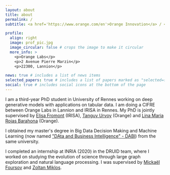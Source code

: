 ```yaml
---
layout: about
title: about
permalink: /
subtitle: <a href='https://www.orange.com/en'>Orange Innovation</a> / <a href='https://team.inria.fr/malt/'>INRIA - MALT Team</a>. Campus de Beaulieu, 263 Av. Général Leclerc, 35042 Rennes

profile:
  align: right
  image: prof_pic.jpg
  image_circular: false # crops the image to make it circular
  more_info: >
    <p>Orange Labs</p>
    <p>2 Avenue Pierre Marzin</p>
    <p>22300, Lannion</p>

news: true # includes a list of news items
selected_papers: true # includes a list of papers marked as "selected={true}"
social: true # includes social icons at the bottom of the page
---
```


I am a third-year PhD student in University of Rennes working on deep generative models with applications on tabular data. I am doing a CIFRE between Orange Labs in Lannion and IRISA in Rennes. My PhD is jointly supervised by <a href='https://people.irisa.fr/Elisa.Fromont/'>Elisa Fromont</a> (IRISA), <a href='https://scholar.google.fr/citations?user=ERVdiqsAAAAJ&hl=en'>Tanguy Urvoy</a> (Orange) and <a href='https://scholar.google.fr/citations?user=n42dh0cAAAAJ&hl=en'>Lina Maria Rojas Barahona</a> (Orange). 

I obtained my master's degree in Big Data Decision Making and Machine Learning (now named <a href='https://formations.univ-rennes.fr/parcours/master-mention-methodes-informatiques-appliquees-la-gestion-des-entreprises-miage-parcours'>"DAta and Business Intelligence" - DABI</a>) from the same university.

I completed an internship at INRIA (2020) in the DRUID team, where I worked on studying the evolution of science through large graph exploration and natural language processing. I was supervised by <a href='https://fr.linkedin.com/in/mickaël-foursov-024b9353'>Mickaël Foursov</a> and <a href='https://people.irisa.fr/Zoltan.Miklos/'>Zoltan Miklos</a>.